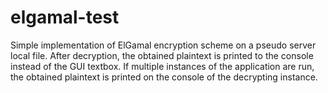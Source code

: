 # elgamal-test
Simple implementation of ElGamal encryption scheme on a pseudo server local file.
After decryption, the obtained plaintext is printed to the console instead of the GUI textbox. 
If multiple instances of the application are run, the obtained plaintext is printed on the console of the decrypting instance. 

